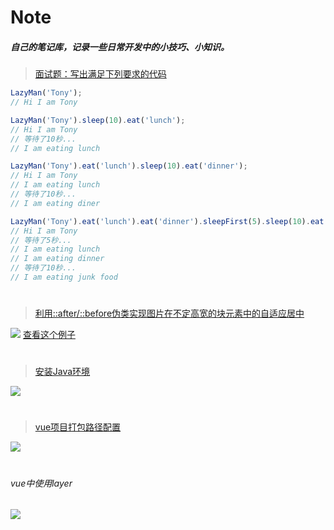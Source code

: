 # Note
##### 自己的笔记库，记录一些日常开发中的小技巧、小知识。
>[面试题：写出满足下列要求的代码](https://github.com/KevinShowli/blog/tree/master/articles/1.md)
```javascript
LazyMan('Tony');
// Hi I am Tony

LazyMan('Tony').sleep(10).eat('lunch');
// Hi I am Tony
// 等待了10秒...
// I am eating lunch

LazyMan('Tony').eat('lunch').sleep(10).eat('dinner');
// Hi I am Tony
// I am eating lunch
// 等待了10秒...
// I am eating diner

LazyMan('Tony').eat('lunch').eat('dinner').sleepFirst(5).sleep(10).eat('junk food');
// Hi I am Tony
// 等待了5秒...
// I am eating lunch
// I am eating dinner
// 等待了10秒...
// I am eating junk food
```
#
>[利用::after/::before伪类实现图片在不定高宽的块元素中的自适应居中](https://github.com/KevinShowli/blog/tree/master/articles/2.md)

![](https://github.com/KevinShowli/blog/tree/master/images/inline-block1.png)
[查看这个例子](https://github.com/KevinShowli/blog/tree/master/demos/inline-block.html)

#
>[安装Java环境](https://github.com/KevinShowli/blog/tree/master/articles/3.md)

![](https://github.com/KevinShowli/blog/tree/master/images/java环境变量.png)


#
>[vue项目打包路径配置](https://github.com/KevinShowli/blog/tree/master/articles/4.md)

![](https://github.com/KevinShowli/blog/tree/master/images/build.png)
 
 #
 ###### vue中使用layer

![](https://github.com/KevinShowli/blog/tree/master/images/layer.png)
